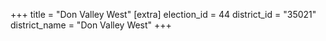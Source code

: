 +++
title = "Don Valley West"
[extra]
election_id = 44
district_id = "35021"
district_name = "Don Valley West"
+++
